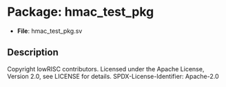 # Package: hmac_test_pkg

- **File**: hmac_test_pkg.sv
## Description

Copyright lowRISC contributors.
 Licensed under the Apache License, Version 2.0, see LICENSE for details.
 SPDX-License-Identifier: Apache-2.0
 


